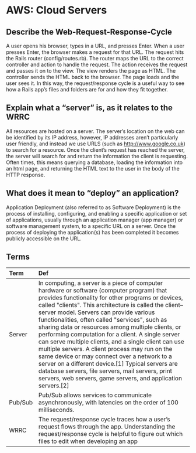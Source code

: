 # AWS: Cloud Servers

## Describe the Web-Request-Response-Cycle

A user opens his browser, types in a URL, and presses Enter.
When a user presses Enter, the browser makes a request for that URL.
The request hits the Rails router (config/routes.rb). The router maps the URL to the correct controller and action to handle the request.
The action receives the request and passes it on to the view.
The view renders the page as HTML.
The controller sends the HTML back to the browser. The page loads and the user sees it.
In this way, the request/response cycle is a useful way to see how a Rails app’s files and folders are for and how they fit together.

## Explain what a “server” is, as it relates to the WRRC

All resources are hosted on a server. The server’s location on the web can be identified by its IP address, however, IP addresses aren’t particularly user friendly, and instead we use URLS (such as <http://www.google.co.uk>) to search for a resource.
Once the client’s request has reached the server, the server will search for and return the information the client is requesting. Often times, this means querying a database, loading the information into an html page, and returning the HTML text to the user in the body of the HTTP response.

## What does it mean to “deploy” an application?

Application Deployment (also referred to as Software Deployment) is the process of installing, configuring, and enabling a specific application or set of applications, usually through an application manager (app manager) or software management system, to a specific URL on a server. Once the process of deploying the application(s) has been completed it becomes publicly accessible on the URL.

## Terms

| Term                            | Def                   |
| :-------------                  |   :----------         |
| Server| In computing, a server is a piece of computer hardware or software (computer program) that provides functionality for other programs or devices, called "clients". This architecture is called the client–server model. Servers can provide various functionalities, often called "services", such as sharing data or resources among multiple clients, or performing computation for a client. A single server can serve multiple clients, and a single client can use multiple servers. A client process may run on the same device or may connect over a network to a server on a different device.[1] Typical servers are database servers, file servers, mail servers, print servers, web servers, game servers, and application servers.[2]|
|Pub/Sub|Pub/Sub allows services to communicate asynchronously, with latencies on the order of 100 milliseconds.|
|WRRC|The request/response cycle traces how a user’s request flows through the app. Understanding the request/response cycle is helpful to figure out which files to edit when developing an app |
